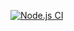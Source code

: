 [![Node.js CI](https://github.com/SebastienLeonce/Quizz/actions/workflows/node.js.yml/badge.svg?branch=master)](https://github.com/SebastienLeonce/Quizz/actions/workflows/node.js.yml)
